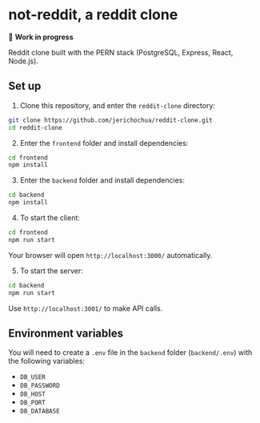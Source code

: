 # not-reddit, a reddit clone

🚧 **Work in progress**

Reddit clone built with the PERN stack (PostgreSQL, Express, React, Node.js).

## Set up

1. Clone this repository, and enter the `reddit-clone` directory:

```bash
git clone https://github.com/jerichochua/reddit-clone.git
cd reddit-clone
```

2. Enter the `frontend` folder and install dependencies:

```bash
cd frontend
npm install
```

3. Enter the `backend` folder and install dependencies:

```bash
cd backend
npm install
```

4. To start the client:

```bash
cd frontend
npm run start
```

Your browser will open `http://localhost:3000/` automatically.

5. To start the server:

```bash
cd backend
npm run start
```

Use `http://localhost:3001/` to make API calls.

## Environment variables

You will need to create a `.env` file in the `backend` folder (`backend/.env`) with the following variables:
- `DB_USER`
- `DB_PASSWORD`
- `DB_HOST`
- `DB_PORT`
- `DB_DATABASE`
